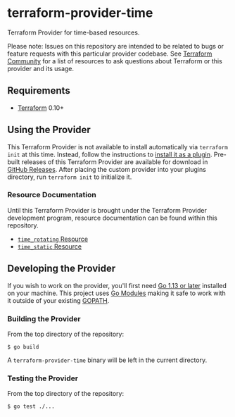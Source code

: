# terraform-provider-time

Terraform Provider for time-based resources.

Please note: Issues on this repository are intended to be related to bugs or feature requests with this particular provider codebase. See [Terraform Community](https://www.terraform.io/community.html) for a list of resources to ask questions about Terraform or this provider and its usage.

## Requirements

- [Terraform](https://www.terraform.io/downloads.html) 0.10+

## Using the Provider

This Terraform Provider is not available to install automatically via `terraform init` at this time. Instead, follow the instructions to [install it as a plugin](https://www.terraform.io/docs/plugins/basics.html#installing-plugins). Pre-built releases of this Terraform Provider are available for download in [GitHub Releases](https://github.com/bflad/terraform-provider-time/releases). After placing the custom provider into your plugins directory, run `terraform init` to initialize it.

### Resource Documentation

Until this Terraform Provider is brought under the Terraform Provider development program, resource documentation can be found within this repository.

- [`time_rotating` Resource](./website/docs/r/rotating.html.markdown)
- [`time_static` Resource](./website/docs/r/static.html.markdown)

## Developing the Provider

If you wish to work on the provider, you'll first need [Go 1.13 or later](http://www.golang.org) installed on your machine. This project uses [Go Modules](https://blog.golang.org/using-go-modules) making it safe to work with it outside of your existing [GOPATH](http://golang.org/doc/code.html#GOPATH).

### Building the Provider

From the top directory of the repository:

```console
$ go build
```

A `terraform-provider-time` binary will be left in the current directory.

### Testing the Provider

From the top directory of the repository:

```console
$ go test ./...
```
